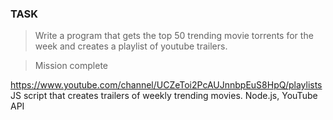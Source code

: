### TASK

> Write a program that gets the top 50 trending movie torrents for the week and creates a playlist of youtube trailers.

>Mission complete

https://www.youtube.com/channel/UCZeToi2PcAUJnnbpEuS8HpQ/playlists
JS script that creates trailers of weekly trending movies. Node.js, YouTube API
